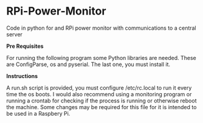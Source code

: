 RPi-Power-Monitor
=================

Code in python for and RPi power monitor with communications to a central server

**Pre Requisites**

For running the following program some Python libraries are needed. These are ConfigParse, os and pyserial. The last one, you must install it.

**Instructions**

A run.sh script is provided, you must configure /etc/rc.local to run it every time the os boots. I would also recommend using a monitoring program or running a crontab for checking if the process is running or otherwise reboot the machine. Some changes may be required for this file for it is intended to be used in a Raspbery Pi.